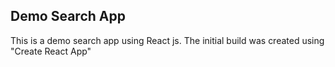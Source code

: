 ## Demo Search App

This is a demo search app using React js. The initial build was created using "Create React App"
